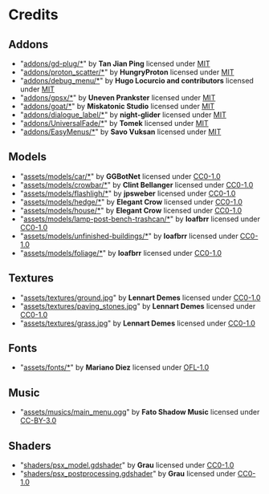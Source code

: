 # Credits

## Addons
- "[addons/gd-plug/*](https://github.com/imjp94/gd-plug)" by **Tan Jian Ping** licensed under [MIT](./LICENSES/MIT.txt)
- "[addons/proton_scatter/*](https://github.com/HungryProton/scatter)" by **HungryProton** licensed under [MIT](./LICENSES/MIT.txt)
- "[addons/debug_menu/*](https://github.com/godot-extended-libraries/godot-debug-menu)" by **Hugo Locurcio and contributors** licensed under [MIT](./LICENSES/MIT.txt)
- "[addons/gpsx/*](https://github.com/GithubPrankster/gpsx)" by **Uneven Prankster** licensed under [MIT](./LICENSES/MIT.txt)
- "[addons/goat/*](https://github.com/miskatonicstudio/goat)" by **Miskatonic Studio** licensed under [MIT](./LICENSES/MIT.txt)
- "[addons/dialogue_label/*](https://github.com/night-glider/Dialogue-Label)" by **night-glider** licensed under [MIT](./LICENSES/MIT.txt)
- "[addons/UniversalFade/*](https://github.com/KoBeWi/Godot-Universal-Fade)" by **Tomek** licensed under [MIT](./LICENSES/MIT.txt)
- "[addons/EasyMenus/*](https://github.com/SavoVuksan/EasyMenus)" by **Savo Vuksan** licensed under [MIT](./LICENSES/MIT.txt)
## Models
- "[assets/models/car/*](https://ggbot.itch.io/psx-style-cars)" by **GGBotNet** licensed under [CC0-1.0](./LICENSES/CC0-1.0.txt)
- "[assets/models/crowbar/*](https://opengameart.org/content/crowbar)" by **Clint Bellanger** licensed under [CC0-1.0](./LICENSES/CC0-1.0.txt)
- "[assets/models/flashligh/*](https://opengameart.org/content/torch)" by **jpsweber** licensed under [CC0-1.0](./LICENSES/CC0-1.0.txt)
- "[assets/models/hedge/*](https://elegantcrow.itch.io/retro-modular-hedge-maze)" by **Elegant Crow** licensed under [CC0-1.0](./LICENSES/CC0-1.0.txt)
- "[assets/models/house/*](https://elegantcrow.itch.io/retro-house-pack)" by **Elegant Crow** licensed under [CC0-1.0](./LICENSES/CC0-1.0.txt)
- "[assets/models/lamp-post-bench-trashcan/*](https://opengameart.org/content/lamp-post-bench-trashcan)" by **loafbrr** licensed under [CC0-1.0](./LICENSES/CC0-1.0.txt)
- "[assets/models/unfinished-buildings/*](https://opengameart.org/content/unfinished-buildings)" by **loafbrr** licensed under [CC0-1.0](./LICENSES/CC0-1.0.txt)
- "[assets/models/foliage/*](https://opengameart.org/content/foliage1)" by **loafbrr** licensed under [CC0-1.0](./LICENSES/CC0-1.0.txt)
## Textures
- "[assets/textures/ground.jpg](https://ambientcg.com/view?id=Ground037)" by **Lennart Demes** licensed under [CC0-1.0](./LICENSES/CC0-1.0.txt)
- "[assets/textures/paving_stones.jpg](https://ambientcg.com/view?id=PavingStones131)" by **Lennart Demes** licensed under [CC0-1.0](./LICENSES/CC0-1.0.txt)
- "[assets/textures/grass.jpg](https://ambientcg.com/view?id=Grass001)" by **Lennart Demes** licensed under [CC0-1.0](./LICENSES/CC0-1.0.txt)
## Fonts
- "[assets/fonts/*](https://fontesk.com/disket-mono-typeface/)" by **Mariano Diez** licensed under [OFL-1.0](./LICENSES/OFL-1.0.txt)
## Music
- "[assets/musics/main_menu.ogg](https://opengameart.org/content/main-menu-title)" by **Fato Shadow Music** licensed under [CC-BY-3.0](./LICENSES/CC-BY-3.0.txt)
## Shaders
- "[shaders/psx_model.gdshader](https://godotshaders.com/shader/ps1-psx-model/)" by **Grau** licensed under [CC0-1.0](./LICENSES/CC0-1.0.txt)
- "[shaders/psx_postprocessing.gdshader](https://godotshaders.com/shader/ps1-psx-postprocessing/)" by **Grau** licensed under [CC0-1.0](./LICENSES/CC0-1.0.txt)
